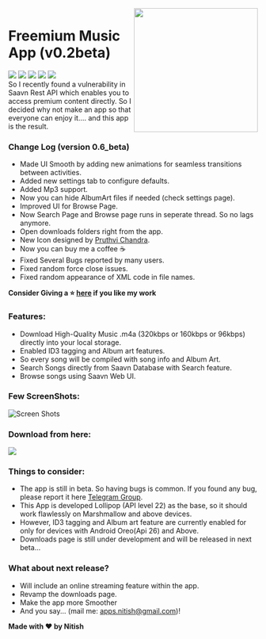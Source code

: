 <img src="https://github.com/NitishGadangi/Freemium-App/blob/master/icon_app.png?raw=true" align="right" height='250' />

<h1> Freemium Music App (v0.2beta)</h1>
<img src="https://img.shields.io/badge/Build-Beta-blue.svg" />
<img src="https://img.shields.io/badge/Version-0.6-green.svg" />
<img src="https://img.shields.io/badge/Required-Android%206.0%2B-brightgreen.svg" />
<img src="https://img.shields.io/badge/Last%20Update-13%20June%202019-red.svg" />
<img src="https://img.shields.io/badge/Downloads-3100%2B-orange.svg" />

<br>
            So I recently found a vulnerability in Saavn Rest API which enables you to access premium content directly. 
So I decided why not make an app so that everyone can enjoy it.... and this app is the result.
<br>


### Change Log (version 0.6_beta)
* Made UI Smooth by adding new animations for seamless transitions between activities.
* Added new settings tab to configure defaults.
* Added Mp3 support.
* Now you can hide AlbumArt files if needed (check settings page).
* Improved UI for Browse Page.
* Now Search Page and Browse page runs in seperate thread. So no lags anymore.
* Open downloads folders right from the app.
* New Icon designed by [Pruthvi Chandra](http://apkfolks.com).
* Now you can buy me a coffee ☕
* Fixed Several Bugs reported by many users.
* Fixed random force close issues.
* Fixed random appearance of XML code in file names.

**Consider Giving a ⭐ [here](https://github.com/NitishGadangi/Freemium-App) if you like my work**

### Features:
* Download High-Quality Music .m4a (320kbps or 160kbps or 96kbps) directly into your local storage.
* Enabled ID3 tagging and Album art features.
* So every song will be compiled with song info and Album Art.
* Search Songs directly from Saavn Database with Search feature.
* Browse songs using Saavn Web UI.

### Few ScreenShots:

![Screen Shots](https://github.com/NitishGadangi/Freemium-App/blob/master/screen_shots.png?raw=true)

### Download from here:

[![](https://github.com/NitishGadangi/Freemium-App/blob/master/click_here.png?raw=true)](https://www.mediafire.com/file/79nwirbj2vvunjg/Freemium_Music_v0.6Beta.apk/file)

### Things to consider:
* The app is still in beta. So having bugs is common. If you found any bug, please report it here [Telegram Group](https://t.me/joinchat/HH4B2xFVtt6_2hbJl_qKQA).
* This App is developed Lollipop (API level 22) as the base, so it should work flawlessly on Marshmallow and above devices.
* However, ID3 tagging and Album art feature are currently enabled for only for devices with Android Oreo(Api 26) and Above.
* Downloads page is still under development and will be released in next beta...

### What about next release?
* Will include an online streaming feature within the app.
* Revamp the downloads page.
* Make the app more Smoother
* And you say... (mail me: apps.nitish@gmail.com)!

**Made with ❤️ by Nitish**
